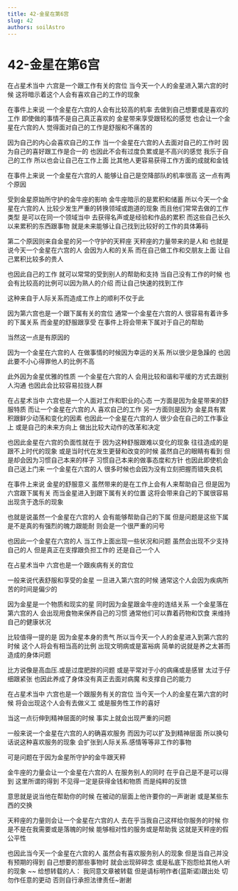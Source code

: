 ```yaml
---
title: 42-金星在第6宫
slug: 42
authors: soilAstro
---
```


# 42-金星在第6宫
在占星术当中
六宫是一个跟工作有关的宫位
当今天一个人的金星进入第六宫的时候
这将暗示着这个人会有喜欢自己的工作的现象

在事件上来说
一个金星在六宫的人会有比较高的机率
去做到自己想要或是喜欢的工作
即使做的事情不是自己真正喜欢的
金星带来享受跟轻松的感觉
也会让一个金星在六宫的人
觉得面对自己的工作是舒服和不痛苦的

因为自己的内心会喜欢自己的工作
当一个金星在六宫的人去面对自己的工作时
因为自己的喜好跟工作是合一的
也因此不会有过度负累或是不高兴的感觉
我乐于自己的工作
所以也会让自己在工作上面
比其他人更容易获得工作方面的成就和金钱

在事件上来说
一个金星在六宫的人
能够让自己是空降部队的机率很高
这一点有两个原因

受到金星原始所守护的金牛座的影响
金牛座暗示的是累积和储蓄
所以今天一个金星在六宫的人
比较少发生严重的转换领域或跑道的现象
而且他们常常去做的工作类型
是可以在同一个领域当中
去获得名声或是经验和作品的累积
而这些自己长久以来累积的东西跟事物
就是未来能够让自己找到比较好的工作的具体筹码

第二个原因则来自金星的另一个守护的天秤座
天秤座的力量带来的是人和
也就是说今天一个金星在六宫的人
会因为人和的关系
而在自己做工作和交朋友上面
让自己累积比较多的贵人

也因此自己的工作
就可以常常的受到别人的帮助和支持
当自己没有工作的时候
也会有比较高的比例可以因为熟人的介绍
而让自己快速的找到工作

这种来自于人际关系而造成工作上的顺利不仅于此

因为第六宫也是一个跟下属有关的宫位
通常一个金星在六宫的人
很容易有着许多的下属关系
而金星的舒服跟享受
在事件上将会带来下属对于自己的帮助

当然这一点是有原因的

因为一个金星在六宫的人
在做事情的时候因为幸运的关系
所以很少是急躁的
也因此要不小心得罪他人的比例不高

此外因为金星优雅的性质
一个金星在六宫的人
会用比较和谐和平缓的方式去跟别人沟通
也因此会比较容易拉拢人群

在占星术当中
六宫也是一个人面对工作和职业的心态
一方面是因为金星带来的舒服特质
而让一个金星在六宫的人
喜欢自己的工作
另一方面则是因为
金星具有累积跟鲜少动荡和变化的因素
也因此一个金星在六宫的人
很少会在自己的工作事业上
或是自己的未来方向上
做出比较大动作的改革和决定

也因此金星在六宫的负面性就在于
因为这种舒服跟难以变化的现象
往往造成的是跟不上时代的现象
或是当时代在发生更替和改变的时候
虽然自己的眼睛有看到
但是却会因为习惯自己本来的样子
习惯自己本来的做事态度和方针
也因此即使机会自己送上门来
一个金星在六宫的人
很多时候也会因为没有立刻把握而错失良机

在事件上来说
金星的舒服意义
虽然带来的是在工作上会有人来帮助自己
但是因为六宫跟下属有关
而当金星进入到跟下属有关的位置
这将会带来自己的下属很容易出现贪于逸乐的现象

也就是说虽然一个金星在六宫的人
会有能够帮助自己的下属
但是问题是这些下属
是不是真的有强烈的魄力跟能耐
则会是一个很严重的问号

也因此一个金星在六宫的人
当工作上面出现一些状况和问题
虽然会出现不少支持自己的人
但是真正在支撑跟负担工作的
还是自己一个人

在占星术当中
六宫也是一个跟疾病有关的宫位

一般来说代表舒服和享受的金星
一旦进入第六宫的时候
通常这个人会因为疾病所苦的时间是偏少的

因为金星是一个物质和现实的星
同时因为金星跟金牛座的连结关系
一个金星落在第六宫的人
会出现用食物来保养自己的习惯
通常他们可以靠着药物和饮食
来维持自己的健康状况

比较值得一提的是
因为金星本身的贵气
所以当今天一个人的金星进入到第六宫的时候
这个人将会有相当高的比例
出现文明病或是富裕病
简单的说就是养之太甚而造成的身体问题

比方说像是高血压.或是过度肥胖的问题
或是平常对于小的病痛或是感冒
太过于仔细跟紧张
也因此养成了身体没有真正去面对病魔
和支撑自己的能力

在占星术当中
六宫也是一个跟服务有关的宫位
当今天一个人的金星在第六宫的时候
将会出现这个人会有去做义工
或是服务性工作的喜好

当这一点衍伸到精神层面的时候
事实上就会出现严重的问题

一般来说一个金星在六宫的人的确喜欢服务
而因为可以扩及到精神层面
所以换句话说这种喜欢服务的现象
会扩张到人际关系.感情等等非工作的事物

可是问题在于因为金星所守护的金牛跟天秤

金牛座的力量会让一个金星在六宫的人
在服务别人的同时
在乎自己是不是可以得到
这里所谓的得到
不见得一定是获得金钱和物质
而是纯粹的反馈

意思就是说当他在帮助你的时候
在被动的层面上他许要你的一声谢谢
或是某些东西的交换

天秤座的力量则会让一个金星在六宫的人
去在乎当我自己这样给你服务的时候
你是不是在我需要或是落魄的时候
能够相对性的服务或是帮助我
这就是天秤座的假公平性

也因此当今天一个金星在六宫的人
虽然会有喜欢服务别人的现象
但是当自己并没有预期的得到
自己想要的那些事物时
就会出现碎碎念
或是私底下抱怨给其他人听的现象
~~
给想转载的人：
我同意文章被转载
但是请标明作者(蓝斯诺)跟出处
切勿作任意的更动
否则自行承担法律责任~谢谢

 
  